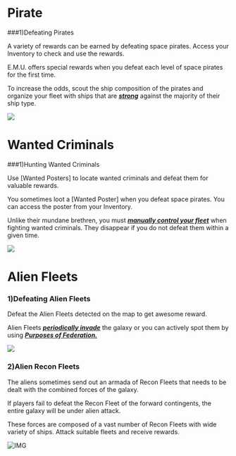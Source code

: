 # Pirate

###1)Defeating Pirates

 A variety of rewards can be earned by defeating space pirates. Access your Inventory to check and use the rewards.

E.M.U. offers special rewards when you defeat each level of space pirates for the first time.

To increase the odds, scout the ship composition of the pirates and organize your fleet with ships that are ***<u>strong</u>*** against the majority of their ship type.

![](https://s3.ap-northeast-2.amazonaws.com/an2img/guide/502_001Pirate.PNG)







# Wanted Criminals

###1)Hunting Wanted Criminals

 Use [Wanted Posters] to locate wanted criminals and defeat them for valuable rewards.

You sometimes loot a [Wanted Poster] when you defeat space pirates. You can access the poster from your Inventory.

Unlike their mundane brethren, you must ***<u>manually control your fleet</u>*** when fighting wanted criminals. They disappear if you do not defeat them within a given time.

![](https://s3.ap-northeast-2.amazonaws.com/an2img/guide/502_002Bounty.PNG)







# Alien Fleets

### 1)Defeating Alien Fleets

 Defeat the Alien Fleets detected on the map to get awesome reward.

Alien Fleets  ***<u>periodically invade</u>*** the galaxy or you can actively spot them by using ***<u>Purposes of Federation.</u>***

![](https://s3.ap-northeast-2.amazonaws.com/an2img/guide/502_003Alien.PNG)



### 2)Alien Recon Fleets

 The aliens sometimes send out an armada of Recon Fleets that needs to be dealt with the combined forces of the galaxy.

If players fail to defeat the Recon Fleet of the forward contingents, the entire galaxy will be under alien attack.

These forces are composed of a vast number of Recon Fleets with wide variety of ships. Attack suitable fleets and receive rewards.

![IMG]()